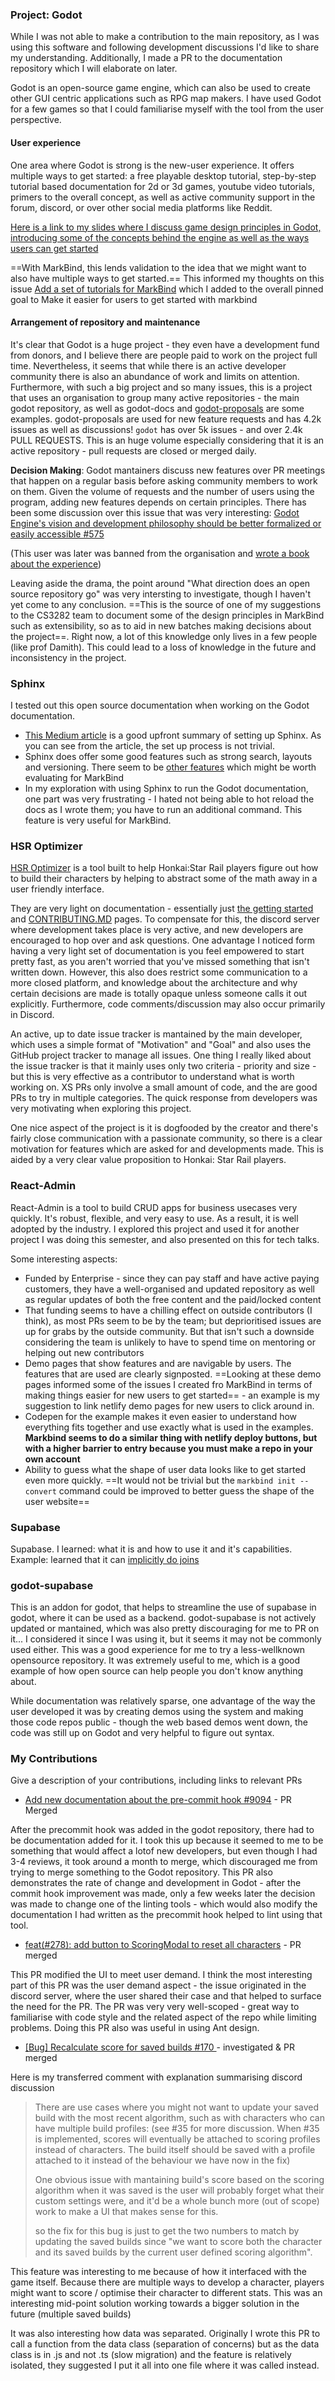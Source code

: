 ### Project: Godot

While I was not able to make a contribution to the main repository, as I was using this software and following development discussions I'd like to share my understanding. Additionally, I made a PR to the documentation repository which I will elaborate on later. 

Godot is an open-source game engine, which can also be used to create other GUI centric applications such as RPG map makers. I have used Godot for a few games so that I could familiarise myself with the tool from the user perspective. 

#### User experience
One area where Godot is strong is the new-user experience. It offers multiple ways to get started: a free playable desktop tutorial, step-by-step tutorial based documentation for 2d or 3d games, youtube video tutorials, primers to the overall concept, as well as active community support in the forum, discord, or over other social media platforms like Reddit. 

[Here is a link to my slides where I discuss game design principles in Godot, introducing some of the concepts behind the engine as well as the ways users can get started](https://docs.google.com/presentation/d/1xuesBz7XkaeQNFNVyGkFE70QM5ILFrqiTuSbo_cvsME/edit#slide=id.g26929859d4f_0_37252)

==With MarkBind, this lends validation to the idea that we might want to also have multiple ways to get started.== This informed my thoughts on this issue [Add a set of tutorials for MarkBind](https://github.com/MarkBind/markbind/issues/2257) which I added to the overall pinned goal to Make it easier for users to get started with markbind

#### Arrangement of repository and maintenance

It's clear that Godot is a huge project - they even have a development fund from donors, and I believe there are people paid to work on the project full time. Nevertheless, it seems that while there is an active developer community there is also an abundance of work and limits on attention. Furthermore, with such a big project and so many issues, this is a project that uses an organisation to group many active repositories - the main godot repository, as well as godot-docs and [godot-proposals](https://github.com/godotengine/godot-proposals/issues?page=2&q=is%3Aissue+is%3Aopen) are some examples. godot-proposals are used for new feature requests and has 4.2k issues as well as discussions! `godot` has over 5k issues - and over 2.4k PULL REQUESTS. This is an huge volume especially considering that it is an active repository - pull requests are closed or merged daily.

**Decision Making**: Godot mantainers discuss new features over PR meetings that happen on a regular basis before asking community members to work on them. Given the volume of requests and the number of users using the program, adding new features depends on certain principles. There has been some discussion over this issue that was very interesting: [ Godot Engine's vision and development philosophy should be better formalized or easily accessible #575 ](https://github.com/godotengine/godot-proposals/issues/575) 

(This user was later was banned from the organisation and [wrote a book about the experience](https://waiting-for-blue-robot.gitlab.io/no_longer_a_blue_robot.html))

Leaving aside the drama, the point around "What direction does an open source repository go" was very intersting to investigate, though I haven't yet come to any conclusion. ==This is the source of one of my suggestions to the CS3282 team to document some of the design principles in MarkBind such as extensibility, so as to aid in new batches making decisions about the project==. Right now, a lot of this knowledge only lives in a few people (like prof Damith). This could lead to a loss of knowledge in the future and inconsistency in the project.

### Sphinx

I tested out this open source documentation when working on the Godot documentation.

* [This Medium article](https://towardsdatascience.com/documenting-python-code-with-sphinx-554e1d6c4f6d) is a good upfront summary of setting up Sphinx. As you can see from the article, the set up process is not trivial.
* Sphinx does offer some good features such as strong search, layouts and versioning. There seem to be [other features](https://www.sphinx-doc.org/en/master/) which might be worth evaluating for MarkBind
* In my exploration with using Sphinx to run the Godot documentation, one part was very frustrating - I hated not being able to hot reload the docs as I wrote them; you have to run an additional command. This feature is very useful for MarkBind.

### HSR Optimizer
[HSR Optimizer](https://github.com/fribbels/hsr-optimizer/issues) is a tool built to help Honkai:Star Rail players figure out how to build their characters by helping to abstract some of the math away in a user friendly interface.

They are very light on documentation - essentially just [the getting started](https://github.com/fribbels/hsr-optimizer/blob/main/GETTING_STARTED.md) and [CONTRIBUTING.MD](https://github.com/fribbels/hsr-optimizer/blob/main/CONTRIBUTING.md) pages. To compensate for this, the discord server where development takes place is very active, and new developers are encouraged to hop over and ask questions. One advantage I noticed form having a very light set of documentation is you feel empowered to start pretty fast, as you aren't worried that you've missed something that isn't written down. However, this also does restrict some communication to a more closed platform, and knowledge about the architecture and why certain decisions are made is totally opaque unless someone calls it out explicitly. Furthermore, code comments/discussion may also occur primarily in Discord.

An active, up to date issue tracker is mantained by the main developer, which uses a simple format of "Motivation" and "Goal" and also uses the GitHub project tracker to manage all issues. One thing I really liked about the issue tracker is that it mainly uses only two criteria - priority and size - but this is very effective as a contributor to understand what is worth working on. XS PRs only involve a small amount of code, and the are good PRs to try in multiple categories. The quick response from developers was very motivating when exploring this project.

One nice aspect of the project is it is dogfooded by the creator and there's fairly close communication with a passionate community, so there is a clear motivation for features which are asked for and developments made. This is aided by a very clear value proposition to Honkai: Star Rail players.

### React-Admin

React-Admin is a tool to build CRUD apps for business usecases very quickly. It's robust, flexible, and very easy to use. As a result, it is well adopted by the industry. I explored this project and used it for another project I was doing this semester, and also presented on this for tech talks. 

Some interesting aspects:

* Funded by Enterprise - since they can pay staff and have active paying customers, they have a well-organised and updated repository as well as regular updates of both the free content and the paid/locked content
* That funding seems to have a chilling effect on outside contributors (I think), as most PRs seem to be by the team; but deprioritised issues are up for grabs by the outside community. But that isn't such a downside considering the team is unlikely to have to spend time on mentoring or helping out new contributors
* Demo pages that show features and are navigable by users. The features that are used are clearly signposted. ==Looking at these demo pages informed some of the issues I created fro MarkBind in terms of making things easier for new users to get started== - an example is my suggestion to link netlify demo pages for new users to click around in.
* Codepen for the example makes it even easier to understand how everything fits together and use exactly what is used in the examples. **Markbind seems to do a similar thing with netlify deploy buttons, but with a higher barrier to entry because you must make a repo in your own account**
* Ability to guess what the shape of user data looks like to get started even more quickly. ==It would not be trivial but the `markbind init --convert` command could be improved to better guess the shape of the user website==

### Supabase
Supabase. I learned: what it is and how to use it and it's capabilities. Example: learned that it can [implicitly do joins](https://supabase.com/docs/guides/database/joins-and-nesting)

### godot-supabase

This is an addon for godot, that helps to streamline the use of supabase in godot, where it can be used as a backend. godot-supabase is not actively updated or mantained, which was also pretty discouraging for me to PR on it... I considered it since I was using it, but it seems it may not be commonly used either. This was a good experience for me to try a less-wellknown opensource repository. It was extremely useful to me, which is a good example of how open source can help people you don't know anything about.

While documentation was relatively sparse, one advantage of the way the user developed it was by creating demos using the system and making those code repos public - though the web based demos went down, the code was still up on Godot and very helpful to figure out syntax.

### My Contributions

Give a description of your contributions, including links to relevant PRs

* [Add new documentation about the pre-commit hook #9094](https://github.com/godotengine/godot-docs/pull/9094) - PR Merged 

After the precommit hook was added in the godot repository, there had to be documentation added for it. I took this up because it seemed to me to be something that would affect a lotof new developers, but even though I had 3-4 reviews, it took around a month to merge, which discouraged me from trying to merge something to the Godot repository. This PR also demonstrates the rate of change and development in Godot - after the commit hook improvement was made, only a few weeks later the decision was made to change one of the linting tools - which would also modify the documentation I had written as the precommit hook helped to lint using that tool. 

* [feat(#278): add button to ScoringModal to reset all characters](https://github.com/fribbels/hsr-optimizer/pull/282) - PR merged

This PR modified the UI to meet user demand. I think the most interesting part of this PR was the user demand aspect - the issue originated in the discord server, where the user shared their case and that helped to surface the need for the PR. The PR was very very well-scoped - great way to familiarise with code style and the related aspect of the repo while limiting problems. Doing this PR also was useful in using Ant design.

* [[Bug] Recalculate score for saved builds #170 ](https://github.com/fribbels/hsr-optimizer/issues/170) - investigated & PR merged

Here is my transferred comment with explanation summarising discord discussion
> There are use cases where you might not want to update your saved build with the most recent algorithm, such as with characters who can have multiple build profiles: (see #35 for more discussion. When #35 is implemented, scores will eventually be attached to scoring profiles instead of characters. The build itself should be saved with a profile attached to it instead of the behaviour we have now in the fix)
> 
> One obvious issue with mantaining build's score based on the scoring algorithm when it was saved is the user will probably forget what their custom settings were, and it'd be a whole bunch more (out of scope) work to make a UI that makes sense for this.
> 
> so the fix for this bug is just to get the two numbers to match by updating the saved builds since "we want to score both the character and its saved builds by the current user defined scoring algorithm".

This feature was interesting to me because of how it interfaced with the game itself. Because there are multiple ways to develop a character, players might want to score / optimise their character to different stats. This was an interesting mid-point solution working towards a bigger solution in the future (multiple saved builds)

It was also interesting how data was separated. Originally I wrote this PR to call a function from the data class (separation of concerns) but as the data class is in .js and not .ts (slow migration) and the feature is relatively isolated, they suggested I put it all into one file where it was called instead.

